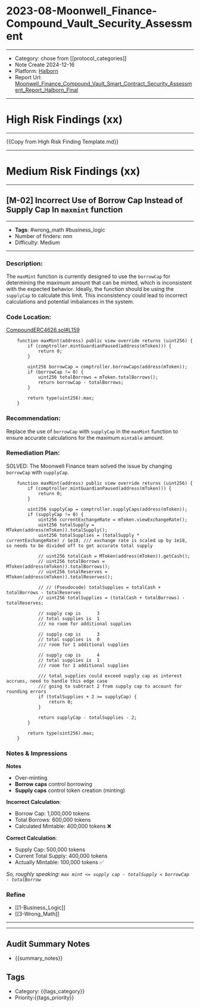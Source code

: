 # 2023-08-Moonwell_Finance-Compound_Vault_Security_Assessment
---
- Category: chose from [[protocol_categories]]
- Note Create 2024-12-16
- Platform: [Halborn](https://www.halborn.com/)
- Report Url: [Moonwell_Finance_Compound_Vault_Smart_Contract_Security_Assessment_Report_Halborn_Final](https://github.com/HalbornSecurity/PublicReports/blob/master/Solidity%20Smart%20Contract%20Audits/Moonwell_Finance_Compound_Vault_Smart_Contract_Security_Assessment_Report_Halborn_Final.pdf)
---
# High Risk Findings (xx)

---

{{Copy from High Risk Finding Template.md}}

---

# Medium Risk Findings (xx)

---
## [M-02] Incorrect Use of Borrow Cap Instead of Supply Cap In `maxmint` function

----
- **Tags**: #wrong_math #business_logic 
- Number of finders: nnn
- Difficulty: Medium
---
### Description: 
The `maxMint` function is currently designed to use the `borrowCap` for determining the maximum amount that can be minted, which is inconsistent with the expected behavior. Ideally, the function should be using the `supplyCap` to calculate this limit. This inconsistency could lead to incorrect calculations and potential imbalances in the system.

### Code Location:

[CompoundERC4626.sol#L159](https://github.com/moonwell-fi/moonwell-contracts-v2/blob/6c4ea1e30c89632f9e0ad5c3b9dd3a505a101854/src/4626/CompoundERC4626.sol#L159)

```solidity
    function maxMint(address) public view override returns (uint256) {
        if (comptroller.mintGuardianPaused(address(mToken))) {
            return 0;
        }

        uint256 borrowCap = comptroller.borrowCaps(address(mToken));
        if (borrowCap != 0) {
            uint256 totalBorrows = mToken.totalBorrows();
            return borrowCap - totalBorrows;
        }

        return type(uint256).max;
    }
```

### Recommendation: 
Replace the use of `borrowCap` with `supplyCap` in the `maxMint` function to ensure accurate calculations for the maximum `mintable` amount. 

### Remediation Plan: 
SOLVED: The Moonwell Finance team solved the issue by changing `borrowCap` with `supplyCap`.

```solidity
    function maxMint(address) public view override returns (uint256) {
        if (comptroller.mintGuardianPaused(address(mToken))) {
            return 0;
        }

        uint256 supplyCap = comptroller.supplyCaps(address(mToken));
        if (supplyCap != 0) {
            uint256 currentExchangeRate = mToken.viewExchangeRate();
            uint256 totalSupply = MToken(address(mToken)).totalSupply();
            uint256 totalSupplies = (totalSupply * currentExchangeRate) / 1e18; /// exchange rate is scaled up by 1e18, so needs to be divided off to get accurate total supply
    
            // uint256 totalCash = MToken(address(mToken)).getCash();
            // uint256 totalBorrows = MToken(address(mToken)).totalBorrows();
            // uint256 totalReserves = MToken(address(mToken)).totalReserves();

            // // (Pseudocode) totalSupplies = totalCash + totalBorrows - totalReserves
            // uint256 totalSupplies = (totalCash + totalBorrows) - totalReserves;

            // supply cap is      3
            // total supplies is  1
            /// no room for additional supplies

            // supply cap is      3
            // total supplies is  0
            /// room for 1 additional supplies

            // supply cap is      4
            // total supplies is  1
            /// room for 1 additional supplies

            /// total supplies could exceed supply cap as interest accrues, need to handle this edge case
            /// going to subtract 2 from supply cap to account for rounding errors
            if (totalSupplies + 2 >= supplyCap) {
                return 0;
            }

            return supplyCap - totalSupplies - 2;
        }

        return type(uint256).max;
    }
```
### Notes & Impressions

**Notes**
- Over-minting
- **Borrow caps** control borrowing
- **Supply caps** control token creation (minting)

**Incorrect Calculation**:

- Borrow Cap: 1,000,000 tokens
- Total Borrows: 600,000 tokens
- Calculated Mintable: 400,000 tokens ❌

**Correct Calculation**:

- Supply Cap: 500,000 tokens
- Current Total Supply: 400,000 tokens
- Actually Mintable: 100,000 tokens ✅

*So, roughly speaking: `max mint <= supply cap - totalSupply < borrowCap - totalBorrow`*

### Refine

- [[1-Business_Logic]]
- [[3-Wrong_Math]]

---

---

## Audit Summary Notes
- {{summary_notes}}

## Tags
- Category: {{tags_category}}
- Priority:{{tags_priority}}